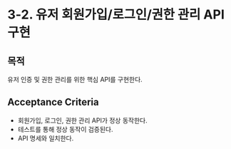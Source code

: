 # 3-2. 유저 회원가입/로그인/권한 관리 API 구현

## 목적
유저 인증 및 권한 관리를 위한 핵심 API를 구현한다.

## Acceptance Criteria
- 회원가입, 로그인, 권한 관리 API가 정상 동작한다.
- 테스트를 통해 정상 동작이 검증된다.
- API 명세와 일치한다.
